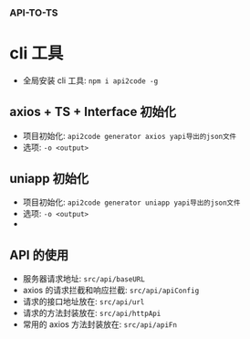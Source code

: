 
### API-TO-TS



# cli 工具

- 全局安装 cli 工具: `npm i api2code -g`

## axios + TS + Interface 初始化

- 项目初始化: `api2code generator axios yapi导出的json文件`
- 选项: `-o <output>`
## uniapp 初始化

- 项目初始化: `api2code generator uniapp yapi导出的json文件`
- 选项: `-o <output>`
- 
## API 的使用
- 服务器请求地址: `src/api/baseURL`
- axios 的请求拦截和响应拦截: `src/api/apiConfig`
- 请求的接口地址放在: `src/api/url`
- 请求的方法封装放在: `src/api/httpApi`
- 常用的 axios 方法封装放在: `src/api/apiFn` 


